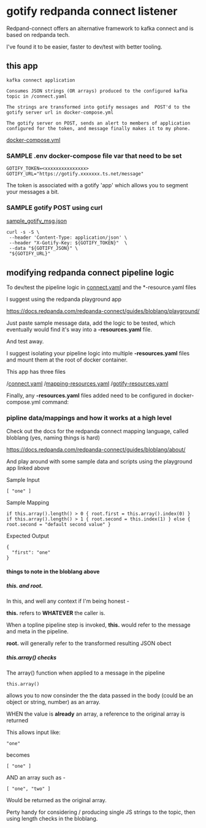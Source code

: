 # gotify redpanda connect listener

Redpand-connect offers an alternative framework to kafka connect and is based on redpanda tech.

I've found it to be easier, faster to dev/test with better tooling.

## this app

    kafka connect application 

    Consumes JSON strings (OR arrays) produced to the configured kafka topic in /connect.yaml

    The strings are transformed into gotify messages and  POST'd to the gotify server url in docker-compose.yml

    The gotify server on POST, sends an alert to members of application configured for the token, and message finally makes it to my phone.

[docker-compose.yml](docker-compose.yml) 

### SAMPLE .env docker-compose file var that need to be set

    GOTIFY_TOKEN=<xxxxxxxxxxxxxxx>
    GOTIFY_URL="https://gotify.xxxxxxx.ts.net/message"

The token is associated with a gotify 'app' which allows you to segment your messages a bit.

### SAMPLE gotify POST using curl

[sample_gotify_msg.json](sample_gotify_msg.json)

    curl -s -S \
     --header 'Content-Type: application/json' \
     --header "X-Gotify-Key: ${GOTIFY_TOKEN}"  \
     --data "${GOTIFY_JSON}" \
     "${GOTIFY_URL}"

## modifying redpanda connect pipeline logic

To dev/test the pipeline logic in [connect.yaml](connect.yaml) and the *-resource.yaml files

I suggest using the redpanda playground app

https://docs.redpanda.com/redpanda-connect/guides/bloblang/playground/

Just paste sample message data, add the logic to be tested, which eventually would find it's way into a **<name>-resources.yaml** file. 

And test away.


I suggest isolating your pipeline logic into multiple **-resources.yaml** files and mount them at the root of docker container.

This app has three files

/[connect.yaml](connect.yaml)
/[mapping-resources.yaml](mapping-resources.yaml)
/[gotify-resources.yaml](gotify-resources.yaml)

Finally, any **-resources.yaml** files added need to be configured in docker-compose.yml command:

###  pipline data/mappings and how it works at a high level

Check out the docs for the redpanda connect mapping language, called bloblang (yes, naming things is hard)

https://docs.redpanda.com/redpanda-connect/guides/bloblang/about/

And play around with some sample data and scripts using the playground app linked above

Sample Input
```
[ "one" ]
```

Sample Mapping
```
if this.array().length() > 0 { root.first = this.array().index(0) }
if this.array().length() > 1 { root.second = this.index(1) } else { root.second = "default second value" }
```

Expected Output
```
{
  "first": "one"
}
```

#### things to note in the bloblang above
##### this. and root.

In this, and well any context if I'm being honest -

**this.** refers to **WHATEVER** the caller is.  

When a topline pipeline step is invoked, **this.** would refer to the message and meta in the pipeline.

**root.** will generally refer to the transformed resulting JSON obect

##### this.array() checks

The array() function when applied to a message in the pipeline

    this.array()

allows you to now consinder the the data passed in the body (could be an object or string, number) as an array.

WHEN the value is **already** an array, a reference to the original array is returned

This allows input like:
```
"one"
```

becomes 
```
[ "one" ]
```

AND an array such as -
```
[ "one", "two" ]
```

Would be returned as the original array. 

Perty handy for considering / producing single JS strings to the topic, then using length checks in the bloblang.
